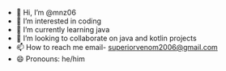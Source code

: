 - 👋 Hi, I’m @mnz06
- 👀 I’m interested in coding
- 🌱 I’m currently learning java
- 💞️ I’m looking to collaborate on java and kotlin projects
- 📫 How to reach me email- superiorvenom2006@gmail.com
- 😄 Pronouns: he/him

<!---
mnz06/mnz06 is a ✨ special ✨ repository because its `README.md` (this file) appears on your GitHub profile.
You can click the Preview link to take a look at your changes.
--->
